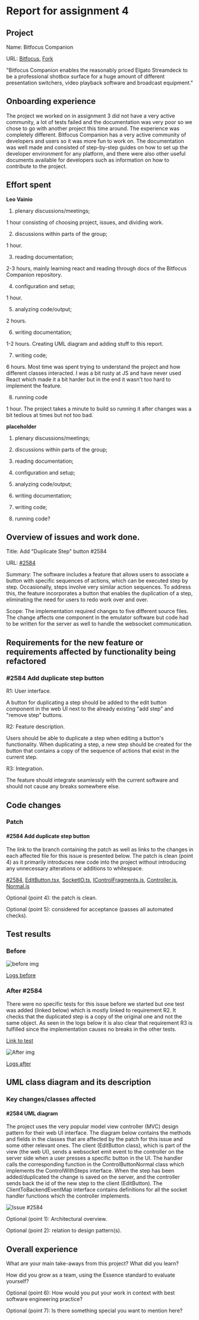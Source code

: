# Report for assignment 4

## Project

Name: Bitfocus Companion

URL: [Bitfocus](https://github.com/bitfocus/companion), [Fork](https://github.com/dd2480-group14-2024/companion)

"Bitfocus Companion enables the reasonably priced Elgato Streamdeck to be a professional shotbox surface for a huge amount of different presentation switchers, video playback software and broadcast equipment."

## Onboarding experience

The project we worked on in assignment 3 did not have a very active community, a lot of tests failed and the documentation was very poor so we chose to go with another project this time around. The experience was completely different. Bitfocus Companion has a very active community of developers and users so it was more fun to work on. The documentation was well made and consisted of step-by-step guides on how to set up the developer environment for any platform, and there were also other useful documents available for developers such as information on how to contribute to the project.

## Effort spent

__Leo Vainio__

1. plenary discussions/meetings;

1 hour consisting of choosing project, issues, and dividing work.

2. discussions within parts of the group;

1 hour. 

3. reading documentation;

2-3 hours, mainly learning react and reading through docs of the Bitfocus Companion repository.

4. configuration and setup;

1 hour. 

5. analyzing code/output;

2 hours.   

6. writing documentation;

1-2 hours. Creating UML diagram and adding stuff to this report.

7. writing code;

6 hours. Most time was spent trying to understand the project and how different classes interacted. I was a bit rusty at JS and have never used React which made it a bit harder but in the end it wasn't too hard to implement the feature.

8. running code

1 hour. The project takes a minute to build so running it after changes was a bit tedious at times but not too bad.

__placeholder__

1. plenary discussions/meetings;

2. discussions within parts of the group;

3. reading documentation;

4. configuration and setup;

5. analyzing code/output;

6. writing documentation;

7. writing code;

8. running code?



## Overview of issues and work done.

Title: Add "Duplicate Step" button #2584

URL: [#2584](https://github.com/bitfocus/companion/issues/2584)

Summary: The software includes a feature that allows users to associate a button with specific sequences of actions, which can be executed step by step. Occasionally, steps involve very similar action sequences. To address this, the feature incorporates a button that enables the duplication of a step, eliminating the need for users to redo work over and over.

Scope: The implementation required changes to five different source files. The change affects one component in the emulator software but code had to be written for the server as well to handle the websocket communication.

## Requirements for the new feature or requirements affected by functionality being refactored

### #2584 Add duplicate step button

R1: User interface. 

A button for duplicating a step should be added to the edit button component in the web UI next to the already existing "add step" and "remove step" buttons. 

R2: Feature description.

Users should be able to duplicate a step when editing a button's functionality. When duplicating a step, a new step should be created for the button that contains a copy of the sequence of actions that exist in the current step. 

R3: Integration.

The feature should integrate seamlessly with the current software and should not cause any breaks somewhere else.

## Code changes

### Patch

#### #2584 Add duplicate step button

The link to the branch containing the patch as well as links to the changes in each affected file for this issue is presented below. The patch is clean (point 4) as it primarily introduces new code into the project without introducing any unnecessary alterations or additions to whitespace.

[#2584](https://github.com/dd2480-group14-2024/companion/tree/feature/issue-2584/add-duplicate-step-button), 
[EditButton.tsx](https://github.com/dd2480-group14-2024/companion/blob/feature/issue-2584/add-duplicate-step-button/webui/src/Buttons/EditButton.tsx#L437), 
[SocketIO.ts](https://github.com/dd2480-group14-2024/companion/blob/feature/issue-2584/add-duplicate-step-button/shared-lib/lib/SocketIO.ts#L172), 
[IControlFragments.js](https://github.com/dd2480-group14-2024/companion/blob/feature/issue-2584/add-duplicate-step-button/companion/lib/Controls/IControlFragments.js#L49), 
[Controller.js](https://github.com/dd2480-group14-2024/companion/blob/feature/issue-2584/add-duplicate-step-button/companion/lib/Controls/Controller.js#L657), 
[Normal.js](https://github.com/dd2480-group14-2024/companion/blob/feature/issue-2584/add-duplicate-step-button/companion/lib/Controls/ControlTypes/Button/Normal.js#L848)

Optional (point 4): the patch is clean.

Optional (point 5): considered for acceptance (passes all automated checks).

## Test results

### Before

![before img](./test_logs/log_before.png)

[Logs before](https://github.com/dd2480-group14-2024/assignment4/blob/main/test_logs/log_before.txt)

### After #2584

There were no specific tests for this issue before we started but one test was added (linked below) which is mostly linked to requirement R2. It checks that the duplicated step is a copy of the original one and not the same object. As seen in the logs below it is also clear that requirement R3 is fulfilled since the implementation causes no breaks in the other tests.

[Link to test](https://github.com/dd2480-group14-2024/companion/blob/feature/issue-2584/add-duplicate-step-button/companion/test/Service/Duplicate.test.js)

![After img](./test_logs/log_after_2584.png)

[Logs after](https://github.com/dd2480-group14-2024/assignment4/blob/main/test_logs/log_after_2584.txt)

## UML class diagram and its description

### Key changes/classes affected

#### #2584 UML diagram

The project uses the very popular model view controller (MVC) design pattern for their web UI interface. The diagram below contains the methods and fields in the classes that are affected by the patch for this issue and some other relevant ones. The client (EditButton class), which is part of the view (the web UI), sends a websocket emit event to the controller on the server side when a user presses a specific button in the UI. The handler calls the corresponding function in the ControlButtonNormal class which implements the ControlWithSteps interface. When the step has been added/duplicated the change is saved on the server, and the controller sends back the id of the new step to the client (EditButton). The ClientToBackendEventMap interface contains definitions for all the socket handler functions which the controller implements.

![Issue #2584](./assets/issue2584.drawio.png)

Optional (point 1): Architectural overview.

Optional (point 2): relation to design pattern(s).

## Overall experience

What are your main take-aways from this project? What did you learn?

How did you grow as a team, using the Essence standard to evaluate yourself?

Optional (point 6): How would you put your work in context with best software engineering practice?

Optional (point 7): Is there something special you want to mention here?
